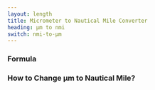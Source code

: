 ```yaml
---
layout: length
title: Micrometer to Nautical Mile Converter
heading: μm to nmi
switch: nmi-to-μm
---
```


<script>
  selectInput[1].selected = true
  selectOutput[10].selected = true
</script>

### Formula
<p id="formula"></p>

### How to Change μm to Nautical Mile?
